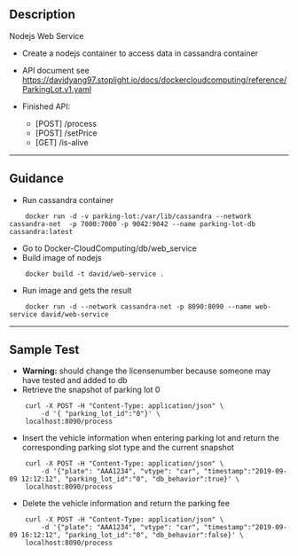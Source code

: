 ## Description

Nodejs Web Service

- Create a nodejs container to access data in cassandra container

- API document see https://davidyang97.stoplight.io/docs/dockercloudcomputing/reference/ParkingLot.v1.yaml

- Finished API:
	- [POST] /process
	- [POST] /setPrice
	- [GET] /is-alive
***
## Guidance
- Run cassandra container
```
	docker run -d -v parking-lot:/var/lib/cassandra --network cassandra-net  -p 7000:7000 -p 9042:9042 --name parking-lot-db cassandra:latest
```
- Go to Docker-CloudComputing/db/web_service
- Build image of nodejs
```
	docker build -t david/web-service .
```
- Run image and gets the result
```
	docker run -d --network cassandra-net -p 8090:8090 --name web-service david/web-service
```
***
## Sample Test
- **Warning:** should change the licensenumber because someone may have tested and added to db
- Retrieve the snapshot of parking lot 0
```
	curl -X POST -H "Content-Type: application/json" \
    	-d '{ "parking_lot_id":"0"}' \
	localhost:8090/process
```
- Insert the vehicle information when entering parking lot and return the corresponding parking slot type and the current snapshot
```
	curl -X POST -H "Content-Type: application/json" \
    	-d '{"plate": "AAA1234", "vtype": "car", "timestamp":"2019-09-09 12:12:12", "parking_lot_id":"0", "db_behavior":true}' \
	localhost:8090/process
```
- Delete the vehicle information and return the parking fee
```
	curl -X POST -H "Content-Type: application/json" \
    	-d '{"plate": "AAA1234", "vtype": "car", "timestamp":"2019-09-09 16:12:12", "parking_lot_id":"0", "db_behavior":false}' \
	localhost:8090/process
```

